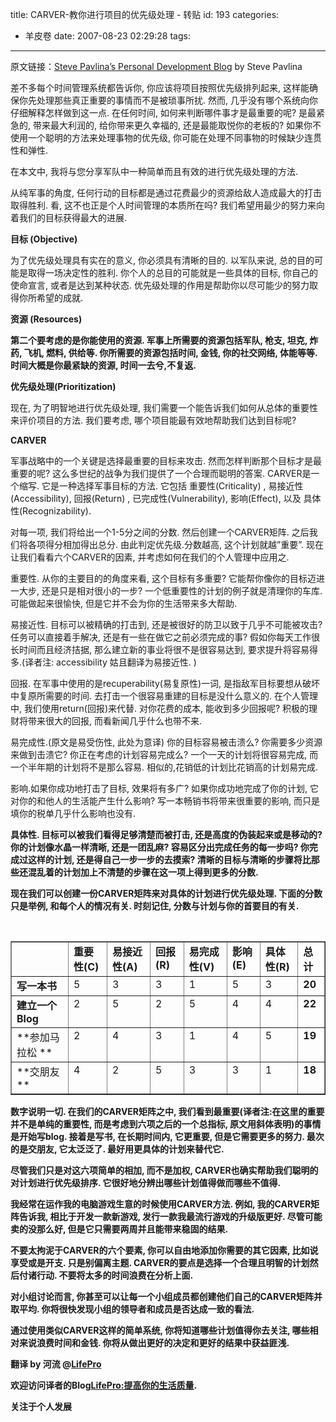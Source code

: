 title: CARVER-教你进行项目的优先级处理 - 转贴
id: 193
categories:
  - 羊皮卷
date: 2007-08-23 02:29:28
tags:
---

<div id="msgcns!9697D6160EFEBC17!1204" class="bvMsg">

原文链接：[Steve Pavlina’s Personal Development Blog](http://www.google.com/reader/view/feed/http://www.stevepavlina.com/blog/feed/) by Steve Pavlina  <p>差不多每个时间管理系统都告诉你, 你应该将项目按照优先级排列起来, 这样能确保你先处理那些真正重要的事情而不是被琐事所扰. 然而, 几乎没有哪个系统向你仔细解释怎样做到这一点. 在任何时间, 如何来判断哪件事才是最重要的呢? 是最紧急的, 带来最大利润的, 给你带来更久幸福的, 还是最能取悦你的老板的? 如果你不使用一个聪明的方法来处理事物的优先级, 你可能在处理不同事物的时候缺少连贯性和弹性.  <p>在本文中, 我将与您分享军队中一种简单而且有效的进行优先级处理的方法.  <p>从纯军事的角度, 任何行动的目标都是通过花费最少的资源给敌人造成最大的打击取得胜利. 看, 这不也正是个人时间管理的本质所在吗? 我们希望用最少的努力来向着我们的目标获得最大的进展.  <p>**目标 (Objective)**  <p>为了优先级处理具有实在的意义, 你必须具有清晰的目的. 以军队来说, 总的目的可能是取得一场决定性的胜利. 你个人的总目的可能就是一些具体的目标, 你自己的使命宣言, 或者是达到某种状态. 优先级处理的作用是帮助你以尽可能少的努力取得你所希望的成就.  <p>**资源 (Resources)**  <p>**第二个要考虑的是你能使用的资源. 军事上所需要的资源包括军队, 枪支, 坦克, 炸药, 飞机, 燃料, 供给等. 你所需要的资源包括时间, 金钱, 你的社交网络, 体能等等. 时间大概是你最紧缺的资源, 时间一去兮,不复返.**  <p>**优先级处理(Prioritization)**  <p>现在, 为了明智地进行优先级处理, 我们需要一个能告诉我们如何从总体的重要性来评价项目的方法. 我们要考虑, 哪个项目能最有效地帮助我们达到目标呢?  <p>**CARVER**  <p>军事战略中的一个关键是选择最重要的目标来攻击. 然而怎样判断那个目标才是最重要的呢? 这么多世纪的战争为我们提供了一个合理而聪明的答案. CARVER是一个缩写. 它是一种选择军事目标的方法. 它包括 重要性(Criticality) , 易接近性(Accessibility), 回报(Return) , 已完成性(Vulnerability), 影响(Effect), 以及 具体性(Recognizability).  <p>对每一项, 我们将给出一个1-5分之间的分数. 然后创建一个CARVER矩阵. 之后我们将各项得分相加得出总分. 由此判定优先级.分数越高, 这个计划就越”重要”. 现在让我们看看六个CARVER的因素, 并考虑如何在我们的个人管理中应用之.  <p>重要性. 从你的主要目的的角度来看, 这个目标有多重要? 它能帮你像你的目标迈进一大步, 还是只是相对很小的一步? 一个低重要性的计划的例子就是清理你的车库. 可能做起来很愉快, 但是它并不会为你的生活带来多大帮助.  <p>易接近性. 目标可以被精确的打击到, 还是被很好的防卫以致于几乎不可能被攻击? 任务可以直接着手解决, 还是有一些在做它之前必须完成的事? 假如你每天工作很长时间而且经济拮据, 那么建立新的事业将很不是很容易达到, 要求提升将容易得多.(译者注: accessibility 姑且翻译为易接近性. )  <p>回报. 在军事中使用的是recuperability(易复原性)一词, 是指敌军目标要想从破坏中复原所需要的时间. 去打击一个很容易重建的目标是没什么意义的. 在个人管理中, 我们使用return(回报)来代替. 对你花费的成本, 能收到多少回报呢? 积极的理财将带来很大的回报, 而看新闻几乎什么也带不来.  <p>易完成性.(原文是易受伤性, 此处为意译) 你的目标容易被击溃么? 你需要多少资源来做到击溃它? 你正在考虑的计划容易完成么? 一个一天的计划将很容易完成, 而一个半年期的计划将不是那么容易. 相似的,花销低的计划比花销高的计划易完成.  <p>影响.如果你成功地打击了目标, 效果将有多广? 如果你成功地完成了你的计划, 它对你的和他人的生活能产生什么影响? 写一本畅销书将带来很重要的影响, 而只是填你的税单几乎什么影响也没有.  <p>**具体性. **目标可以被我们看得足够清楚而被打击, 还是高度的伪装起来或是移动的? 你的计划像水晶一样清晰, 还是一团乱麻? 容易区分出完成任务的每一步吗? 你完成过这样的计划, 还是得自己一步一步的去摸索? 清晰的目标与清晰的步骤将比那些还混乱着的计划加上不清楚的步骤在这一项上得到更多的分数.  <p>现在我们可以创建一份CARVER矩阵来对具体的计划进行优先级处理. 下面的分数只是举例, 和每个人的情况有关. 时刻记住, 分数与计划与你的首要目的有关.  <p>   <table cellspacing="0" cellpadding="0" border="1"> <tbody> <tr> <td valign="top"> </td> <td valign="top">**重要性(C)**</td> <td valign="top">**<span style="font-weight:bold;">易接近性(A)</span>**</td> <td valign="top">**回报(R)**</td> <td valign="top"><span style="font-weight:bold;">易完成性(**V**)</span></td> <td valign="top">**影响(E)**</td> <td valign="top">**具体性(R)**</td> <td valign="top">**总计**</td></tr> <tr> <td valign="top">**写一本书**</td> <td valign="top">5</td> <td valign="top">3</td> <td valign="top">3</td> <td valign="top">1</td> <td valign="top">5</td> <td valign="top">3</td> <td valign="top">**20**</td></tr> <tr> <td valign="top">**建立一个Blog**</td> <td valign="top">2</td> <td valign="top">5</td> <td valign="top">2</td> <td valign="top">5</td> <td valign="top">4</td> <td valign="top">4</td> <td valign="top">**22**</td></tr> <tr> <td valign="top">**参加马拉松
**</td> <td valign="top">2</td> <td valign="top">4</td> <td valign="top">3</td> <td valign="top">1</td> <td valign="top">4</td> <td valign="top">5</td> <td valign="top">**19**</td></tr> <tr> <td valign="top">**交朋友
**</td> <td valign="top">4</td> <td valign="top">2</td> <td valign="top">5</td> <td valign="top">3</td> <td valign="top">3</td> <td valign="top">1</td> <td valign="top">**18**</td></tr></tbody></table> <p>数字说明一切. 在我们的CARVER矩阵之中, 我们看到最重要(译者注:在这里的重要并不是单纯的重要性, 而是考虑到六项之后的一个总指标, 原文用斜体表明)的事情是开始写blog. 接着是写书, 在长期时间内, 它更重要, 但是它需要更多的努力. 最次的是交朋友, 它太泛泛了. 最好用更具体的计划来替代它.  <p>尽管我们只是对这六项简单的相加, 而不是加权, CARVER也确实帮助我们聪明的对计划进行优先级排序. 它很好地分辨出哪些计划值得做而哪些不值得.  <p>我经常在运作我的电脑游戏生意的时候使用CARVER方法. 例如, 我的CARVER矩阵告诉我, 相比于开发一款新游戏, 发行一款我最流行游戏的升级版更好. 尽管可能卖的没那么好, 但是它只需要两周并且能带来稳固的结果.  <p>不要太拘泥于CARVER的六个要素, 你可以自由地添加你需要的其它因素, 比如说享受或是开支. 只是别偏离主题. CARVER的要点是选择一个合理且明智的计划然后付诸行动. 不要将太多的时间浪费在分析上面.  <p>对小组讨论而言, 你甚至可以让每一个小组成员都创建他们自己的CARVER矩阵并取平均. 你将很快发现小组的领导者和成员是否达成一致的看法.  <p>通过使用类似CARVER这样的简单系统, 你将知道哪些计划值得你去关注, 哪些相对来说浪费时间和金钱. 你将从做出更好的决定和更好的结果中获益匪浅.  <p>翻译 by 河流 @[LifePro](http://www.lifepro.cn/)  <p>欢迎访问译者的Blog[LifePro:提高你的生活质量](http://www.lifepro.cn/).  <p>关注于个人发展 
</p></div>